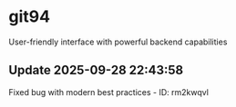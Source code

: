 # git94
User-friendly interface with powerful backend capabilities

## Update 2025-09-28 22:43:58
Fixed bug with modern best practices - ID: rm2kwqvl

